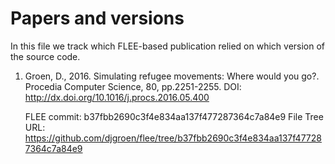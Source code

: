 # Papers and versions

In this file we track which FLEE-based publication relied on which version of the source code.

1.  Groen, D., 2016. Simulating refugee movements: Where would you go?. Procedia Computer Science, 80, pp.2251-2255.
    DOI: http://dx.doi.org/10.1016/j.procs.2016.05.400

    FLEE commit: b37fbb2690c3f4e834aa137f477287364c7a84e9
    File Tree URL: https://github.com/djgroen/flee/tree/b37fbb2690c3f4e834aa137f477287364c7a84e9

